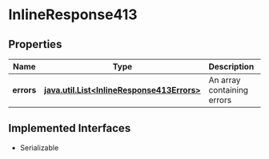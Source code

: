 

# InlineResponse413


## Properties

Name | Type | Description | Notes
------------ | ------------- | ------------- | -------------
**errors** | [**java.util.List&lt;InlineResponse413Errors&gt;**](InlineResponse413Errors.md) | An array containing errors |  [optional]


## Implemented Interfaces

* Serializable


